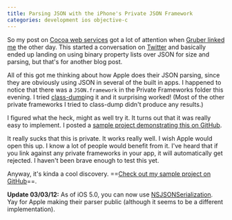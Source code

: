 ```yaml
---
title: Parsing JSON with the iPhone's Private JSON Framework
categories: development ios objective-c
---
```


So my post on [Cocoa web services](http://samsoff.es/post/web-services-with-cocoa-surprise/) got a lot of attention when [Gruber linked me](http://daringfireball.net/linked/2009/10/29/soffes-json-plist) the other day. This started a conversation on [Twitter](http://twitter.com/soffes) and basically ended up landing on using binary property lists over JSON for size and parsing, but that's for another blog post.

All of this got me thinking about how Apple does their JSON parsing, since they are obviously using JSON in several of the built in apps. I happened to notice that there was a `JSON.framework` in the Private Frameworks folder this evening. I tried [class-dump](http://www.codethecode.com/projects/class-dump/)ing it and it surprising worked! (Most of the other private frameworks I tried to class-dump didn't produce any results.)

I figured what the heck, might as well try it. It turns out that it was really easy to implement. I posted a [sample project demonstrating this on GitHub](http://github.com/soffes/private-json-test).

It really sucks that this is private. It works really well. I wish Apple would open this up. I know a lot of people would benefit from it. I've heard that if you link against any private frameworks in your app, it will automatically get rejected. I haven't been brave enough to test this yet.

Anyway, it's kinda a cool discovery. ==[Check out my sample project on GitHub](http://github.com/soffes/private-json-test)==.

**Update 03/03/12:** As of iOS 5.0, you can now use [NSJSONSerialization](https://developer.apple.com/library/ios/#documentation/Foundation/Reference/NSJSONSerialization_Class/Reference/Reference.html#//apple_ref/doc/uid/TP40010946). Yay for Apple making their parser public (although it seems to be a different implementation).
